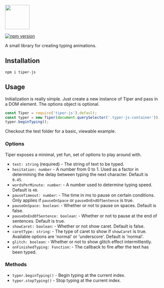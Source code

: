 <p>
<img src="https://raw.githubusercontent.com/carlelieser/tiper-js/master/test/img/logo-black.svg" height="80">
</p>

[![npm version](https://badge.fury.io/js/tiper-js.svg)](https://badge.fury.io/js/tiper-js)

A small library for creating typing animations.

## Installation
`npm i tiper-js`

## Usage
Initialization is really simple. Just create a new instance of Tiper and pass in a DOM element. The options object is optional.

```javascript
const Tiper = require('tiper-js').default;
const typer = new Tiper(document.querySelector('.typer-js-container'));
typer.beginTyping();
```

Checkout the test folder for a basic, viewable example.

### Options
Tiper exposes a minimal, yet fun, set of options to play around with.

- `text: string` (required) - The string of text to be typed.
- `hesitation: number` - A number from 0 to 1. Used as a factor in determining the delay between typing the next character. Default is `0.45`.
- `wordsPerMinute: number`: - A number used to determine typing speed. Default is `40`.
- `pauseTimeout: number`: - The time in ms to pause on certain conditions. Only applies if `pauseOnSpace` or `pauseOnEndOfSentence` is true.
- `pauseOnSpace: boolean`: - Whether or not to pause on spaces. Default is false.
- `pauseOnEndOfSentence: boolean`: - Whether or not to pause at the end of sentences. Default is true.
- `showCaret: boolean`: - Whether or not show caret. Default is false.
- `caretType: string`: - The type of caret to show if `showCaret` is true. Available options are 'normal' or 'underscore'. Default is 'normal'.
- `glitch: boolean`: - Whether or not to show glitch effect intermittently.
- `onFinishedTyping: Function`: - The callback to fire after the text has been typed.

### Methods
- `typer.beginTyping()` - Begin typing at the current index.
- `typer.stopTyping()` - Stop typing at the current index.
